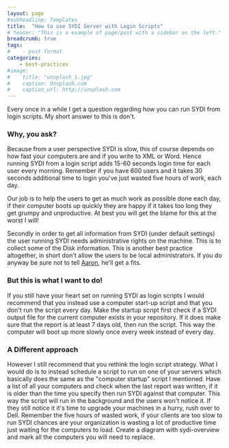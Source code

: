 ```yaml
---
layout: page
#subheadline: Templates
title:  "How to use SYDI Server with Login Scripts"
# teaser: "This is a example of page/post with a sidebar on the left."
breadcrumb: true
tags:
#    - post format
categories:
    - best-practices
#image:
#    title: "unsplash_1.jpg"
#    caption: Unsplash.com
#    caption_url: http://unsplash.com
---
```

Every once in a while I get a question regarding how you can run SYDI from login scripts. My short answer to this is don't.

### Why, you ask?
Because from a user perspective SYDI is slow, this of course depends on how fast your computers are and if you write to XML or Word. Hence running SYDI from a login script adds 15-60 seconds login time for each user every morning. Remember if you have 600 users and it takes 30 seconds additional time to login you've just wasted five hours of work, each day.
<!--more-->
Our job is to help the users to get as much work as possible done each day, if their computer boots up quickly they are happy if it takes too long they get grumpy and unproductive. At best you will get the blame for this at the worst I will!

Secondly in order to get all information from SYDI (under default settings) the user running SYDI needs administrative rights on the machine. This is to collect some of the Disk information. This is another best practice altogether, in short don't allow the users to be local administrators. If you do anyway be sure not to tell [Aaron](http://blogs.msdn.com/aaron_margosis/), he'll get a fits.

### But this is what I want to do!
If you still have your heart set on running SYDI as login scripts I would recommend that you instead use a computer start-up script and that you don't run the script every day. Make the startup script first check if a SYDI output file for the current computer exists in your repository. If it does make sure that the report is at least 7 days old, then run the script. This way the computer will boot up more slowly once every week instead of every day.

### A Different approach
However I still recommend that you rethink the login script strategy. What I would do is to instead schedule a script to run on one of your servers which basically does the same as the "computer startup" script I mentioned. Have a list of all your computers and check when the last report was written, if it is older than the time you specify then run SYDI against that computer. This way the script will run in the background and the users won't notice it. If they still notice it it's time to upgrade your machines in a hurry, rush over to Dell. Remember the five hours of wasted work, if your clients are too slow to run SYDI chances are your organization is wasting a lot of productive time just waiting for the computers to load. Create a diagram with sydi-overview and mark all the computers you will need to replace.
